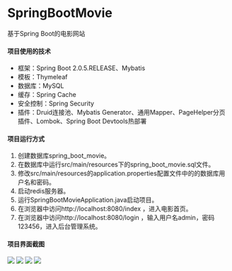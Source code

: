 # SpringBootMovie
基于Spring Boot的电影网站



#### 项目使用的技术

- 框架：Spring Boot 2.0.5.RELEASE、Mybatis
- 模板：Thymeleaf
- 数据库：MySQL
- 缓存：Spring Cache
- 安全控制：Spring Security
- 插件：Druid连接池、Mybatis Generator、通用Mapper、PageHelper分页插件、Lombok、Spring Boot Devtools热部署

#### 项目运行方式

1. 创建数据库spring_boot_movie。
2. 在数据库中运行src/main/resources下的spring_boot_movie.sql文件。
3. 修改src/main/resources的application.properties配置文件中的的数据库用户名和密码。
4. 启动redis服务器。
5. 运行SpringBootMovieApplication.java启动项目。
6. 在浏览器中访问http://localhost:8080/index ，进入电影首页。
7. 在浏览器中访问http://localhost:8080/login ，输入用户名admin，密码123456，进入后台管理系统。

#### 项目界面截图

<img src="https://raw.githubusercontent.com/lkmc2/SpringBootMovie/master/picture/%E7%94%B5%E5%BD%B1%E9%A6%96%E9%A1%B5.png"/>

<img src="https://raw.githubusercontent.com/lkmc2/SpringBootMovie/master/picture/%E7%94%B5%E5%BD%B1%E8%AF%A6%E6%83%85%E9%A1%B5.png"/>

<img src="https://raw.githubusercontent.com/lkmc2/SpringBootMovie/master/picture/%E5%90%8E%E5%8F%B0%E6%B7%BB%E5%8A%A0%E7%94%B5%E5%BD%B1%E4%BF%A1%E6%81%AF.png"/>

<img src="https://raw.githubusercontent.com/lkmc2/SpringBootMovie/master/picture/%E5%90%8E%E5%8F%B0%E7%94%B5%E5%BD%B1%E4%BF%A1%E6%81%AF%E7%AE%A1%E7%90%86.png"/>